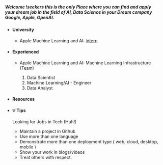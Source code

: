 <h5>
  Welcome !seekers this is the only Place where you can find and apply your dream job in the field of AI, Data Science in your Dream company Google, Apple,   OpenAI.
</h5>

* <h4> University </h4>

    * Apple
      Machine Learning and AI:
       [Intern](
https://jobs.apple.com/en-us/search?team=machine-learning-infrastructure-MLAI-MLI+deep-learning-and-reinforcement-learning-MLAI-DLRL+computer-vision-MLAI-CV+natural-language-processing-and-speech-technologies-MLAI-NLP+applied-research-MLAI-AR+internships-STDNT-INTRN)

    
* <h4> Experienced </h4>

    * Apple
      Machine Learning and AI: Machine Learning Infrastructure (Team)
      
        1. Data Scientist
        2. Machine Learning/AI - Engineer
        3. Data Analyst
        
          
* <h4> Resources </h4>
* <h4> 💡 Tips </h4>

    Looking for Jobs in Tech (Huh!)
    
     - Maintain a project in Github
     - Use more than one language
     - Demonstrate more than one deployment type ( web, cloud, desktop, mobile )
     - Show your work in blogs/videos
     - Treat others with respect.
